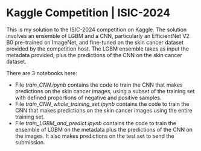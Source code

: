 # Kaggle Competition | ISIC-2024
This is my solution to the ISIC-2024 competition on Kaggle.
The solution involves an ensemble of LGBM and a CNN, particularly an EfficientNet V2 B0 pre-trained on ImageNet, and fine-tuned on the skin cancer dataset provided by the competition host.
The LGBM ensemble takes as input the metadata provided, plus the predictions of the CNN on the skin cancer dataset.

There are 3 notebooks here:
* File _train_CNN.ipynb_ contains the code to train the CNN that makes predictions on the skin cancer images, using a subset of the training set with defined proportions of negative and positive samples.
* File _train_CNN_whole_training_set.ipynb_ contains the code to train the CNN that makes predictions on the skin cancer images using the entire training set.
* File _train_LGBM_and_predict.ipynb_ contains the code to train the ensemble of LGBM on the metadata plus the predictions of the CNN on the images. It also makes predictions on the test set to send the submission.
